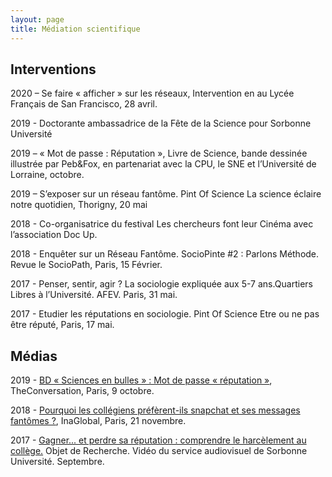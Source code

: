 ```yaml
---
layout: page
title: Médiation scientifique
---
```


## Interventions

2020 – Se faire « afficher » sur les réseaux, Intervention en au Lycée Français de San Francisco, 28 avril.

2019 - Doctorante ambassadrice de la Fête de la Science pour Sorbonne Université

2019 – « Mot de passe : Réputation », Livre de Science, bande dessinée illustrée par Peb&Fox, en partenariat avec la CPU, le SNE et l’Université de Lorraine, octobre.

2019 – S’exposer sur un réseau fantôme. Pint Of Science La science éclaire notre quotidien, Thorigny, 20 mai

2018 - Co-organisatrice du festival Les chercheurs font leur Cinéma avec l’association Doc Up.

2018 - Enquêter sur un Réseau Fantôme. SocioPinte #2 : Parlons Méthode. Revue le SocioPath, Paris, 15 Février.

2017 - Penser, sentir, agir ? La sociologie expliquée aux 5-7 ans.Quartiers Libres à l’Université. AFEV. Paris, 31 mai.

2017 - Etudier les réputations en sociologie. Pint Of Science Etre ou ne pas être réputé, Paris, 17 mai.

## Médias  

2019 - [BD « Sciences en bulles » : Mot de passe « réputation »](https://theconversation.com/bd-sciences-en-bulles-mot-de-passe-reputation-124921), TheConversation, Paris, 9 octobre.

2018 - [Pourquoi les collégiens préfèrent-ils snapchat et ses messages fantômes ?](https://www.inaglobal.fr/pourquoi-les-collegiens-preferent-ils-snapchat-et-ses-messages-fantomes), InaGlobal, Paris, 21 novembre.

2017 - [Gagner... et perdre sa réputation : comprendre le harcèlement au collège.](https://www.youtube.com/watch?v=QChT5wCes94&ab_channel=Facult%C3%A9desLettresdeSorbonneUniversit%C3%A9) Objet de Recherche. Vidéo du service audiovisuel de Sorbonne Université. Septembre.

